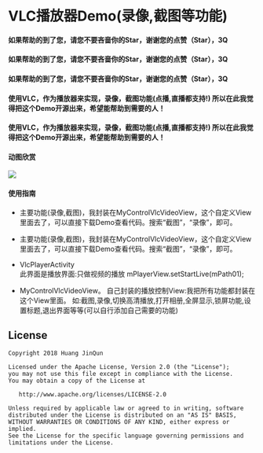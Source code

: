# VLC播放器Demo(录像,截图等功能)

#### 如果帮助的到了您，请您不要吝啬你的Star，谢谢您的点赞（Star），3Q
#### 如果帮助的到了您，请您不要吝啬你的Star，谢谢您的点赞（Star），3Q
#### 如果帮助的到了您，请您不要吝啬你的Star，谢谢您的点赞（Star），3Q

#### 使用VLC，作为播放器来实现，录像，截图功能(点播,直播都支持!) 所以在此我觉得把这个Demo开源出来，希望能帮助到需要的人！
#### 使用VLC，作为播放器来实现，录像，截图功能(点播,直播都支持!) 所以在此我觉得把这个Demo开源出来，希望能帮助到需要的人！


#### 动图欣赏





![](picture/gif/1.gif) 





#### 使用指南
 * 主要功能(录像,截图)，我封装在MyControlVlcVideoView，这个自定义View里面去了，可以直接下载Demo查看代码。搜索“截图”，“录像”，即可。
 * 主要功能(录像,截图)，我封装在MyControlVlcVideoView，这个自定义View里面去了，可以直接下载Demo查看代码。搜索“截图”，“录像”，即可。


 * VlcPlayerActivity             
    此界面是播放界面:只做视频的播放   mPlayerView.setStartLive(mPath01);   
 * MyControlVlcVideoView。
    自己封装的播放控制View:我把所有功能都封装在这个View里面。
    如:截图,录像,切换高清播放,打开相册,全屏显示,锁屏功能,设置标题,退出界面等等(可以自行添加自己需要的功能)     



## License

```text
Copyright 2018 Huang JinQun

Licensed under the Apache License, Version 2.0 (the "License");
you may not use this file except in compliance with the License.
You may obtain a copy of the License at

   http://www.apache.org/licenses/LICENSE-2.0

Unless required by applicable law or agreed to in writing, software
distributed under the License is distributed on an "AS IS" BASIS,
WITHOUT WARRANTIES OR CONDITIONS OF ANY KIND, either express or implied.
See the License for the specific language governing permissions and
limitations under the License.
```